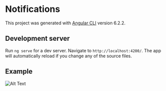 # Notifications

This project was generated with [Angular CLI](https://github.com/angular/angular-cli) version 6.2.2.

## Development server

Run `ng serve` for a dev server. Navigate to `http://localhost:4200/`. The app will automatically reload if you change any of the source files.

## Example
![Alt Text](http://www.giphy.com/gifs/RkLm9KOvnGo5hLqLXY)
